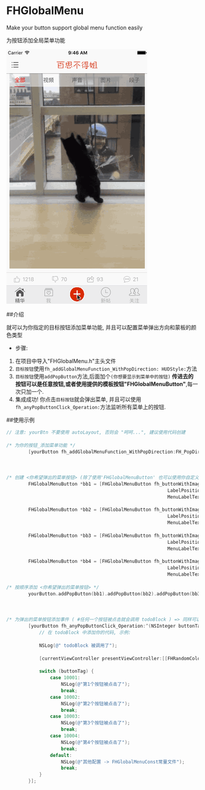 # FHGlobalMenu

Make your button support global menu function easily

为按钮添加全局菜单功能



![demo1](https://github.com/rawlinxx/FHGlobalMenu/blob/master/demo1.gif)

##介绍

就可以为你指定的目标按钮添加菜单功能, 并且可以配置菜单弹出方向和蒙板的颜色类型

- 步骤:

1. 在项目中导入"FHGlobalMenu.h"主头文件
2. `目标按钮`使用`fh_addGlobalMenuFunction_WithPopDirection: HUDStyle:`方法
3. `目标按钮`使用`addPopButton`方法,后面加个`(你想要显示到菜单中的按钮)`    **传进去的按钮可以是任意按钮,或者使用提供的模板按钮"FHGlobalMenuButton"**,每一次只加一个.
4. 集成成功! 你点击`目标按钮`就会弹出菜单, 并且可以使用`fh_anyPopButtonClick_Operation:`方法监听所有菜单上的按钮.
        

##使用示例



``` objective-c
// 注意: yourBtn 不要使用 autoLayout, 否则会 "呵呵...", 建议使用代码创建

/* 为你的按钮_添加菜单功能 */
        [yourButton fh_addGlobalMenuFunction_WithPopDirection:FH_PopDirection_Downward HUDStyle:UIBlurEffectStyleLight];



/* 创建 <你希望弹出的菜单按钮> (除了使用'FHGlobalMenuButton' 也可以使用你自定义的按钮)*/
        FHGlobalMenuButton *bb1 = [FHGlobalMenuButton fh_buttonWithImage:[UIImage imageNamed:@"mine-icon-feedback"]
                                                           LabelPosition:FH_LabelPosition_Right
                                                           MenuLabelText:@"FirstButton"];

        FHGlobalMenuButton *bb2 = [FHGlobalMenuButton fh_buttonWithImage:[UIImage imageNamed:@"mine-icon-nearby"]
                                                           LabelPosition:FH_LabelPosition_Left
                                                           MenuLabelText:@"SecondButton"];

        FHGlobalMenuButton *bb3 = [FHGlobalMenuButton fh_buttonWithImage:[UIImage imageNamed:@"mine-icon-preview"]
                                                           LabelPosition:FH_LabelPosition_Right
                                                           MenuLabelText:@"ThirdButton"];

        FHGlobalMenuButton *bb4 = [FHGlobalMenuButton fh_buttonWithImage:[UIImage imageNamed:@"mine-icon-search"]
                                                           LabelPosition:FH_LabelPosition_Left
                                                           MenuLabelText:@"FourthButton"];

/* 按顺序添加 <你希望弹出的菜单按钮> */
        yourButton.addPopButton(bb1).addPopButton(bb2).addPopButton(bb3).addPopButton(bb4);



/* 为弹出的菜单按钮添加事件 ( #任何一个按钮被点击就会调用 todoBlock ) => 同样可以不使用该方法,自己为每个按钮手动添加事件 */
        [yourButton fh_anyPopButtonClick_Operation:^(NSInteger buttonTag, UIViewController *currentViewController) {
            // 在 todoBlock 中添加你的代码, 示例:

            NSLog(@" todoBlock 被调用了");

            [currentViewController presentViewController:[[FHRandomColorVC alloc] init] animated:YES completion:nil];

            switch (buttonTag) {
                case 10001:
                    NSLog(@"第1个按钮被点击了");
                    break;
                case 10002:
                    NSLog(@"第2个按钮被点击了");
                    break;
                case 10003:
                    NSLog(@"第3个按钮被点击了");
                    break;
                case 10004:
                    NSLog(@"第4个按钮被点击了");
                    break;
                default:
                    NSLog(@"其他配置 -> FHGlobalMenuConst常量文件");
                    break;
            }
        }];

```
